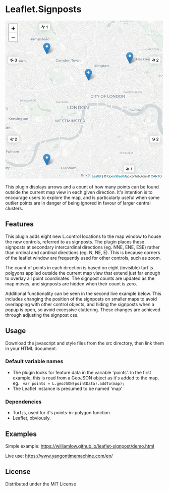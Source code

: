 # Leaflet.Signposts

![Example of signposts](/docs/example_image.jpg)

This plugin displays arrows and a count of how many points can be found outside the current map view in each given direction. It's intention is to encourage users to explore the map, and is particularly useful when some outlier points are in danger of being ignored in favour of larger central clusters.

## Features

This plugin adds eight new L.control locations to the map window to house the new controls, referred to as signposts. The plugin places these signposts at secondary intercardinal directions (eg. NNE, ENE, ESE) rather than ordinal and cardinal directions (eg. N, NE, E). This is because corners of the leaflet window are frequently used for other controls, such as zoom.

The count of points in each direction is based on eight (invisible) turf.js polgyons applied outside the current map view that extend just far enough to overlay all point coordinates. The signpost counts are updated as the map moves, and signposts are hidden when their count is zero.

Additional functionality can be seen in the second live example below. This includes changing the position of the signposts on smaller maps to avoid overlapping with other control objects, and hiding the signposts when a popup is open, so avoid excessive cluttering. These changes are achieved through adjusting the signpost css.

## Usage

Download the javascript and style files from the src directory, then link them in your HTML document.

### Default variable names

- The plugin looks for feature data in the variable 'points'. In the first example, this is read from a GeoJSON object as it's added to the map, eg.
``` var points = L.geoJSON(pointData).addTo(map);```
- The Leaflet instance is presumed to be named 'map'

### Dependencies

- Turf.js, used for it's points-in-polygon function.
- Leaflet, obviously.

## Examples

Simple example: https://williamlow.github.io/leaflet-signpost/demo.html

Live use: https://www.yangontimemachine.com/en/

## License

Distributed under the MIT License
